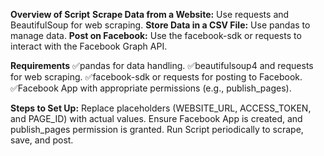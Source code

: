**Overview of Script**
**Scrape Data from a Website:** Use requests and BeautifulSoup for web scraping.
**Store Data in a CSV File:** Use pandas to manage data.
**Post on Facebook:** Use the facebook-sdk or requests to interact with the Facebook Graph API.

**Requirements**
✅pandas for data handling.
✅beautifulsoup4 and requests for web scraping.
✅facebook-sdk or requests for posting to Facebook.
✅Facebook App with appropriate permissions (e.g., publish_pages).

**Steps to Set Up:**
Replace placeholders (WEBSITE_URL, ACCESS_TOKEN, and PAGE_ID) with actual values.
Ensure Facebook App is created, and publish_pages permission is granted.
Run Script periodically to scrape, save, and post.
